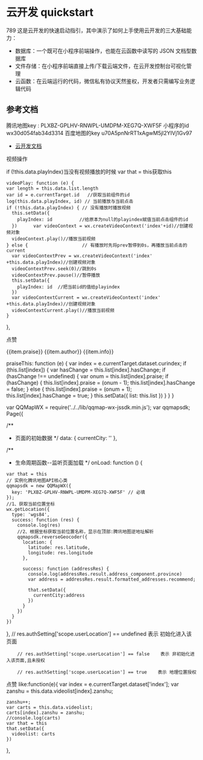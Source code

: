 # 云开发 quickstart
789
这是云开发的快速启动指引，其中演示了如何上手使用云开发的三大基础能力：

- 数据库：一个既可在小程序前端操作，也能在云函数中读写的 JSON 文档型数据库
- 文件存储：在小程序前端直接上传/下载云端文件，在云开发控制台可视化管理
- 云函数：在云端运行的代码，微信私有协议天然鉴权，开发者只需编写业务逻辑代码

## 参考文档
 腾讯地图key : PLXBZ-GPLHV-RNWPL-UMDPM-XEG7Q-XWF5F
 小程序的id wx30d054fab34d3314
 百度地图的key u70A5pnNrRT1xAgwM5jl2YIVj1Gv97
- [云开发文档](https://developers.weixin.qq.com/miniprogram/dev/wxcloud/basis/getting-started.html)

视频操作

if (!this.data.playIndex)当没有视频播放的时候
var that = this获取this



    videoPlay: function (e) {    
    var length = this.data.list.length
    var id = e.currentTarget.id   //获取当前组件的id 
    log(this.data.playIndex, id) // 当前播放与当前点击
    if (!this.data.playIndex) { // 没有播放时播放视频
      this.setData({
        playIndex: id          //给原本为null的playindex赋值当前点击组件的id
      })      var videoContext = wx.createVideoContext('index'+id)//创建视频对象
      videoContext.play()//播放当前视频
    } else {                    // 有播放时先将prev暂停到0s，再播放当前点击的current
      var videoContextPrev = wx.createVideoContext('index' +this.data.playIndex)//创建视频对象
      videoContextPrev.seek(0)//跳到0s
      videoContextPrev.pause()//暂停播放
      this.setData({
        playIndex: id  //把当前id的值给playindex
      })     
      var videoContextCurrent = wx.createVideoContext('index' +this.data.playIndex)//创建视频对象
      videoContextCurrent.play()//播放当前视频
    }
  },


点赞

<view class="container">
  <view class="list" wx:for="{{list}}" wx:key="key" wx:for-item="item" wx:for-index="index">
    <view class="praise {{item.hasChange? 'changed': ''}}" hover-class="hover_praise" bindtap="praiseThis" data-curIndex="{{index}}">{{item.praise}}</view>
    <view class="author">{{item.author}}</view>
    <view class="info">{{item.info}}</view>
  </view>
</view>



praiseThis: function (e) {
    var index = e.currentTarget.dataset.curindex;
    if (this.list[index]) {
      var hasChange = this.list[index].hasChange;
      if (hasChange !== undefined) {
        var onum = this.list[index].praise;
        if (hasChange) {
          this.list[index].praise = (onum - 1);
          this.list[index].hasChange = false;
        } else {
          this.list[index].praise = (onum + 1);
          this.list[index].hasChange = true;
        }
        this.setData({
          list: this.list
        })
      }
    }
  }

  var QQMapWX = require('../../lib/qqmap-wx-jssdk.min.js');
var qqmapsdk;
Page({

  /**
   * 页面的初始数据
   */
  data: {
    currentCity: ''
  },

  /**
   * 生命周期函数--监听页面加载
   */
  onLoad: function () {
    
    var that = this
    // 实例化腾讯地图API核心类
    qqmapsdk = new QQMapWX({
      key: 'PLXBZ-GPLHV-RNWPL-UMDPM-XEG7Q-XWF5F' // 必填
    });
    //1、获取当前位置坐标
    wx.getLocation({
      type: 'wgs84',
      success: function (res) {
        console.log(res)
        //2、根据坐标获取当前位置名称，显示在顶部:腾讯地图逆地址解析
        qqmapsdk.reverseGeocoder({
          location: {
            latitude: res.latitude,
            longitude: res.longitude
          },
         
          success: function (addressRes) {
            console.log(addressRes.result.address_component.province)
            var address = addressRes.result.formatted_addresses.recommend;
            
            that.setData({
              currentCity:address
            })
          }
        })
      }
    })
  },
  // res.authSetting['scope.userLocation'] == undefined    表示 初始化进入该页面

        // res.authSetting['scope.userLocation'] == false    表示 非初始化进入该页面,且未授权

        // res.authSetting['scope.userLocation'] == true    表示 地理位置授权
点赞
    like:function(e){
    var index = e.currentTarget.dataset['index'];
    var zanshu = this.data.videolist[index].zanshu;

    zanshu++;
    var carts = this.data.videolist;
    carts[index].zanshu = zanshu;
    //console.log(carts)
    var that = this
    that.setData({
      videolist: carts
    })

  },

  
